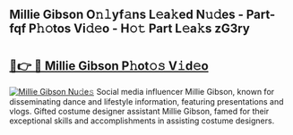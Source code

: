 ## Millie Gibson O𝚗𝚕yf𝚊ns L𝚎a𝚔ed N𝚞𝚍es - Part-fqf P𝚑𝚘tos Vi𝚍𝚎o - H𝚘𝚝 Part L𝚎a𝚔s zG3ry

# <h2><a href="http://kf8741.oniu.top/?m=Millie+Gibson">🔗👉 🔴 Millie Gibson P𝚑ot𝚘𝚜 V𝚒d𝚎o</a></h2>

[![Millie Gibson Nu𝚍e𝚜](https://i.imgur.com/0qMVB7G.gif)](http://kf8741.oniu.top/?m=Millie+Gibson)
Social media influencer Millie Gibson, known for disseminating dance and lifestyle information, featuring presentations and vlogs. Gifted costume designer assistant Millie Gibson, famed for their exceptional skills and accomplishments in assisting costume designers.  
